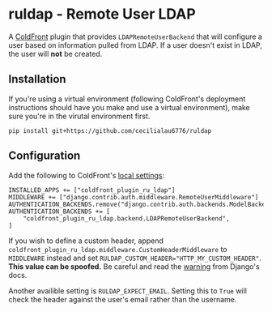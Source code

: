 # ruldap - Remote User LDAP

A [ColdFront](https://coldfront.readthedocs.io/en/latest/) plugin that provides `LDAPRemoteUserBackend` that will configure a user based on information pulled from LDAP. If a user doesn't exist in LDAP, the user will **not** be created. 

## Installation
If you're using a virtual environment (following ColdFront's deployment instructions should have you make and use a virtual environment), make sure you're in the virutal environment first.

`pip install git+https://github.com/cecilialau6776/ruldap`

## Configuration
Add the following to ColdFront's [local settings](https://coldfront.readthedocs.io/en/latest/config/#configuration-files):

```
INSTALLED_APPS += ["coldfront_plugin_ru_ldap"]
MIDDLEWARE += ["django.contrib.auth.middleware.RemoteUserMiddleware"]
AUTHENTICATION_BACKENDS.remove("django.contrib.auth.backends.ModelBackend")
AUTHENTICATION_BACKENDS += [
    "coldfront_plugin_ru_ldap.backend.LDAPRemoteUserBackend",
]
```
If you wish to define a custom header, append `coldfront_plugin_ru_ldap.middleware.CustomHeaderMiddleware` to `MIDDLEWARE` instead and set `RULDAP_CUSTOM_HEADER="HTTP_MY_CUSTOM_HEADER"`. **This value can be spoofed.** Be careful and read the [warning](https://docs.djangoproject.com/en/4.2/howto/auth-remote-user/#configuration) from Django's docs. 

Another availible setting is `RULDAP_EXPECT_EMAIL`. Setting this to `True` will check the header against the user's email rather than the username.
